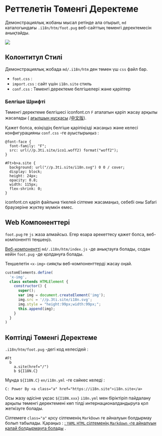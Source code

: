 # Реттелетін Төменгі Деректеме

Демонстрациялық жобаны мысал ретінде ала отырып, `md` каталогындағы `.i18n/htm/foot.pug` веб-сайттың төменгі деректемесін анықтайды.

![](https://p.3ti.site/1721286077.avif)

## Колонтитул Стилі

Демонстрациялық жобада `md/.i18n/htm` ден төмен үш `css` файл бар.

* `foot.css` :
* `import.css` : сайт үшін `i18n.site` стиль
* `conf.css` : Төменгі деректеме белгішелері және қаріптер

### Белгіше Шрифті

Төменгі деректеме белгішесі iconfont.cn `F` аталатын қаріп жасау арқылы жасалады ( [ағылшын нұсқасы](https://www.iconfont.cn/?lang=en-us) /[中文版](https://www.iconfont.cn/?lang=zh)).

Қажет болса, өзіңіздің белгіше қаріпіңізді жасаңыз және келесі конфигурацияны `conf.css` -ге ауыстырыңыз :

```
@font-face {
  font-family: "F";
  src: url(//p.3ti.site/ico1.woff2) format("woff2");
}

#Ft>b>a.site {
  background: url("//p.3ti.site/i18n.svg") 0 0 / cover;
  display: block;
  height: 24px;
  opacity: 0.8;
  width: 115px;
  flex-shrink: 0;
}
```

iconfont.cn қаріп файлына тікелей сілтеме жасамаңыз, себебі оны Safari браузеріне жүктеу мүмкін емес.

## Web Компоненттері

`foot.pug` ге `js` жаза алмайсыз. Егер өзара әрекеттесу қажет болса, веб-компонентті теңшеңіз.

[Веб-компонентті](https://www.freecodecamp.org/news/build-your-first-web-component/) `md/.i18n/htm/index.js` -де анықтауға болады, содан кейін `foot.pug` -де қолдануға болады.

Теңшелетін `<x-img>` сияқты веб-компоненттерді жасау оңай.

```js
customElements.define(
  'x-img',
  class extends HTMLElement {
    constructor() {
      super();
      var img = document.createElement('img');
      img.src = '//p.3ti.site/i18n.svg';
      img.style = "height:99px;width:99px;";
      this.append(img);
    }
  }
)
```

## Көптілді Төменгі Деректеме

`.i18n/htm/foot.pug` -дегі код келесідей :

```
#Ft
  b
    a.site(href="/")
    b ${I18N.C}
```

Мұнда `${I18N.C}` `en/i18n.yml` -ге сәйкес келеді :

```
C: Power By <a class="a" href="https://i18n.site">i18n.site</a>
```

Осы жазу әдісіне ұқсас `${I18N.xxx}` `i18n.yml` мен біріктіріп пайдалану арқылы төменгі деректемені көп тілді интернационалдандыруға қол жеткізуге болады.

Сілтемеге `class="a"` қосу сілтеменің `MarkDown` ге айналуын болдырмау болып табылады. Қараңыз :
 [: `YAML` `HTML` сілтеменің `Markdown` -ге айналуын қалай болдырмауға болады](/i18/qa#H2) .